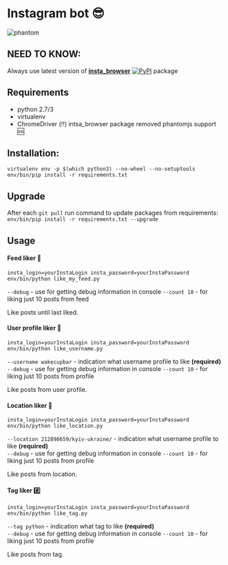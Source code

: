 # Instagram bot 😎
![phantom](https://user-images.githubusercontent.com/4619899/27839319-0384f6a2-60f9-11e7-84f8-98b078e58855.gif)

## NEED TO KNOW:
Always use latest version of **[insta_browser](https://github.com/aLkRicha/insta_browser)** [![PyPI](https://img.shields.io/pypi/v/insta_browser.svg)](https://pypi.python.org/pypi/insta_browser) package

## Requirements
* python 2.7/3
* virtualenv
* ChromeDriver (‼️) intsa_browser package removed phantomjs support 🆘

## Installation:
```
virtualenv env -p $(which python3) --no-wheel --no-setuptools
env/bin/pip install -r requirements.txt
```

## Upgrade
After each `git pull` run command to update packages from requirements:   
`env/bin/pip install -r requirements.txt --upgrade`

## Usage
#### Feed liker 📃
```
insta_login=yourInstaLogin insta_password=yourInstaPassword env/bin/python like_my_feed.py
```
`--debug`  - use for getting debug information in console
`--count 10` - for liking just 10 posts from feed  

Like posts until last liked.

#### User profile liker 👶
```
insta_login=yourInstaLogin insta_password=yourInstaPassword env/bin/python like_username.py
```
`--username wakecupbar` - indication what username profile to like **(required)**  
`--debug`  - use for getting debug information in console
`--count 10` - for liking just 10 posts from profile  

Like posts from user profile.

#### Location liker 📍
```
insta_login=yourInstaLogin insta_password=yourInstaPassword env/bin/python like_location.py
```
`--location 212898659/kyiv-ukraine/` - indication what username profile to like **(required)**  
`--debug`  - use for getting debug information in console
`--count 10` - for liking just 10 posts from profile  

Like posts from location.

#### Tag liker #️⃣
```
insta_login=yourInstaLogin insta_password=yourInstaPassword env/bin/python like_tag.py
```
`--tag python` - indication what tag to like **(required)**  
`--debug`  - use for getting debug information in console
`--count 10` - for liking just 10 posts from profile  

Like posts from tag.
